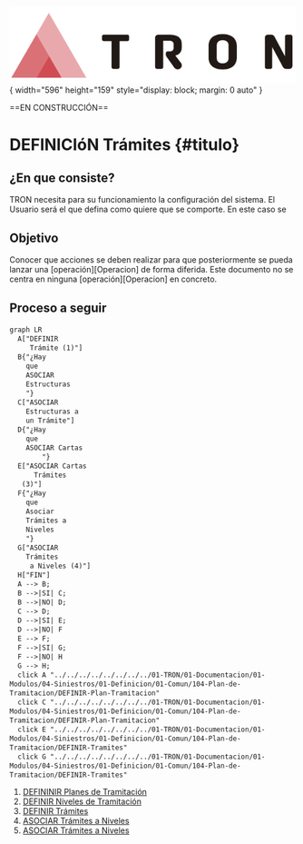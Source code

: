 ![Imagen LOGO](./00-Imagen/logo-TRON.png){ width="596" height="159" style="display: block; margin: 0 auto" }

==EN CONSTRUCCIÓN==
# DEFINICIóN Trámites {#titulo}

## **¿En que consiste?**
TRON necesita para su funcionamiento la configuración del sistema. El Usuario será el que defina como quiere que se comporte. En este caso se 



## **Objetivo**
Conocer que acciones se deben realizar para que posteriormente se pueda lanzar una [operación][Operacion] de forma diferida. Este documento no se centra en ninguna [operación][Operacion] en concreto.

## **Proceso a seguir**

``` mermaid
graph LR
  A["DEFINIR 
     Trámite (1)"]
  B{"¿Hay
    que 
    ASOCIAR 
    Estructuras
    "}
  C["ASOCIAR 
    Estructuras a
    un Trámite"]
  D{"¿Hay
    que 
    ASOCIAR Cartas 
        "}
  E["ASOCIAR Cartas
      Trámites 
   (3)"]
  F{"¿Hay
    que 
    Asociar 
    Trámites a 
    Niveles
    "}
  G["ASOCIAR
    Trámites 
     a Niveles (4)"]
  H["FIN"]
  A --> B;
  B -->|SI| C;
  B -->|NO| D;
  C --> D;
  D -->|SI| E;
  D -->|NO| F
  E --> F;
  F -->|SI| G;
  F -->|NO| H
  G --> H;
  click A "../../../../../../../../01-TRON/01-Documentacion/01-Modulos/04-Siniestros/01-Definicion/01-Comun/104-Plan-de-Tramitacion/DEFINIR-Plan-Tramitacion"
  click C "../../../../../../../../01-TRON/01-Documentacion/01-Modulos/04-Siniestros/01-Definicion/01-Comun/104-Plan-de-Tramitacion/DEFINIR-Plan-Tramitacion"
  click E "../../../../../../../../01-TRON/01-Documentacion/01-Modulos/04-Siniestros/01-Definicion/01-Comun/104-Plan-de-Tramitacion/DEFINIR-Tramites"
  click G "../../../../../../../../01-TRON/01-Documentacion/01-Modulos/04-Siniestros/01-Definicion/01-Comun/104-Plan-de-Tramitacion/DEFINIR-Tramites"
```
   

1. [DEFININIR Planes de Tramitación](../../../../../../../01-TRON/01-Documentacion/01-Modulos/04-Siniestros/01-Definicion/01-Comun/104-Plan-de-Tramitacion/DEFINIR-Plan-Tramitacion.md#titulo)
1. [DEFINIR Niveles de Tramitación](../../../../../../../01-TRON/01-Documentacion/01-Modulos/04-Siniestros/01-Definicion/01-Comun/104-Plan-de-Tramitacion/DEFINIR-Niveles.md#titulo)
1. [DEFINIR Trámites](../../../../../../../01-TRON/01-Documentacion/01-Modulos/04-Siniestros/01-Definicion/01-Comun/104-Plan-de-Tramitacion/DEFINIR-Tramites.md#titulo)
1. [ASOCIAR Trámites a Niveles](../../../../../../../01-TRON/01-Documentacion/01-Modulos/04-Siniestros/01-Definicion/01-Comun/104-Plan-de-Tramitacion/DEFINIR-Tramites.md#titulo)
1. [ASOCIAR Trámites a Niveles](../../../../../../../01-TRON/01-Documentacion/01-Modulos/04-Siniestros/01-Definicion/01-Comun/104-Plan-de-Tramitacion/DEFINIR-Tramites.md#titulo)